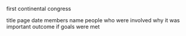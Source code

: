 first continental congress

title page date members name
people who were involved
why it was important
outcome if goals were met